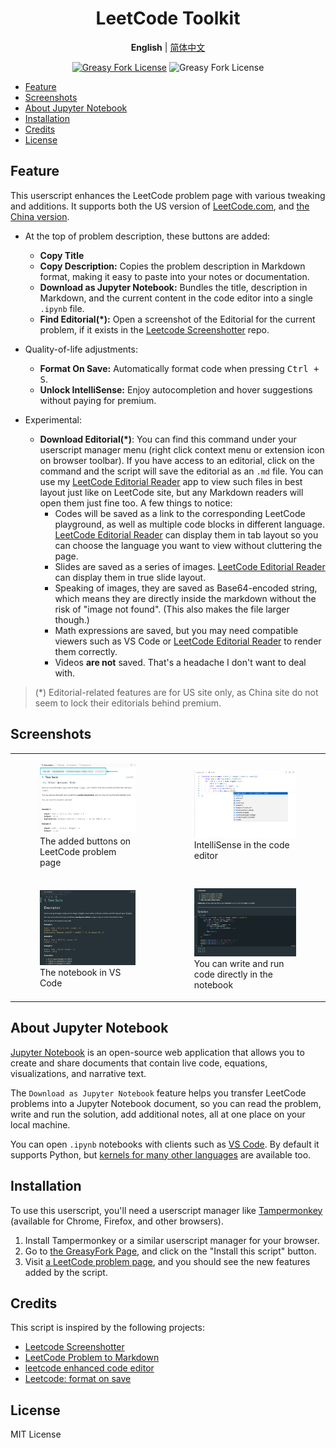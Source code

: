 <div align="center" width="100%">

# LeetCode Toolkit <!-- omit from toc -->

**English** | [简体中文](/README-ZH.md)

<a href="https://greasyfork.org/en/scripts/532158"><img alt="Greasy Fork License" src="https://img.shields.io/greasyfork/v/532158"></a>
![Greasy Fork License](https://img.shields.io/greasyfork/l/532158)

</div>

-   [Feature](#feature)
-   [Screenshots](#screenshots)
-   [About Jupyter Notebook](#about-jupyter-notebook)
-   [Installation](#installation)
-   [Credits](#credits)
-   [License](#license)

## Feature

This userscript enhances the LeetCode problem page with various tweaking and additions. It supports both the US version of [LeetCode.com](https://leetcode.com), and [the China version](https://leetcode.cn).

-   At the top of problem description, these buttons are added:

    -   **Copy Title**
    -   **Copy Description:** Copies the problem description in Markdown format, making it easy to paste into your notes or documentation.
    -   **Download as Jupyter Notebook:** Bundles the title, description in Markdown, and the current content in the code editor into a single `.ipynb` file.
    -   **Find Editorial(\*):** Open a screenshot of the Editorial for the current problem, if it exists in the [Leetcode Screenshotter](https://github.com/akhilkammila/leetcode-screenshotter) repo.

-   Quality-of-life adjustments:
    -   **Format On Save:** Automatically format code when pressing <kbd>Ctrl + S</kbd>.
    -   **Unlock IntelliSense:** Enjoy autocompletion and hover suggestions without paying for premium.
-   Experimental:
    -   **Download Editorial(\*)**: You can find this command under your userscript manager menu (right click context menu or extension icon on browser toolbar). If you have access to an editorial, click on the command and the script will save the editorial as an `.md` file. You can use my [LeetCode Editorial Reader](https://leetcode-editorial-reader.vercel.app/) app to view such files in best layout just like on LeetCode site, but any Markdown readers will open them just fine too. A few things to notice:
        -   Codes will be saved as a link to the corresponding LeetCode playground, as well as multiple code blocks in different language. [LeetCode Editorial Reader](https://leetcode-editorial-reader.vercel.app/) can display them in tab layout so you can choose the language you want to view without cluttering the page.
        -   Slides are saved as a series of images. [LeetCode Editorial Reader](https://leetcode-editorial-reader.vercel.app/) can display them in true slide layout.
        -   Speaking of images, they are saved as Base64-encoded string, which means they are directly inside the markdown without the risk of "image not found". (This also makes the file larger though.)
        -   Math expressions are saved, but you may need compatible viewers such as VS Code or [LeetCode Editorial Reader](https://leetcode-editorial-reader.vercel.app/) to render them correctly.
        -   Videos **are not** saved. That's a headache I don't want to deal with.

> (\*) Editorial-related features are for US site only, as China site do not seem to lock their editorials behind premium.

## Screenshots

<table>
    <tr>
        <td>
            <figure>
                <img src="assets/screenshot-1.png" />
                <figcaption>The added buttons on LeetCode problem page</figcaption>
            </figure>
        </td>
        <td>
            <figure>
                <img src="assets/screenshot-4.png" />
                <figcaption>IntelliSense in the code editor</figcaption>
            </figure>
        </td>
    </tr>
    <tr>
        <td>
            <figure>
                <img src="assets/screenshot-2.png" />
                <figcaption>The notebook in VS Code</figcaption>
            </figure>
        </td>
        <td>
            <figure>
                <img src="assets/screenshot-3.png" />
                <figcaption>
                    You can write and run code directly in the notebook
                </figcaption>
            </figure>
        </td>
    </tr>
</table>

## About Jupyter Notebook

[Jupyter Notebook](https://jupyter-notebook.readthedocs.io/en/latest/) is an open-source web application that allows you to create and share documents that contain live code, equations, visualizations, and narrative text.

The `Download as Jupyter Notebook` feature helps you transfer LeetCode problems into a Jupyter Notebook document, so you can read the problem, write and run the solution, add additional notes, all at one place on your local machine.

You can open `.ipynb` notebooks with clients such as [VS Code](https://code.visualstudio.com/docs/datascience/jupyter-notebooks). By default it supports Python, but [kernels for many other languages](https://github.com/jupyter/jupyter/wiki/Jupyter-kernels) are available too.

## Installation

To use this userscript, you'll need a userscript manager like [Tampermonkey](https://www.tampermonkey.net/) (available for Chrome, Firefox, and other browsers).

1. Install Tampermonkey or a similar userscript manager for your browser.
2. Go to [the GreasyFork Page](https://greasyfork.org/en/scripts/532158), and click on the "Install this script" button.
3. Visit [a LeetCode problem page](https://leetcode.com/problems/two-sum/), and you should see the new features added by the script.

## Credits

This script is inspired by the following projects:

-   [Leetcode Screenshotter](https://github.com/akhilkammila/leetcode-screenshotter)
-   [LeetCode Problem to Markdown](https://greasyfork.org/en/scripts/448601)
-   [leetcode enhanced code editor](https://greasyfork.org/en/scripts/502740-leetcode-enhanced-code-editor)
-   [Leetcode: format on save](https://greasyfork.org/en/scripts/481927-leetcode-format-on-save)

## License

MIT License
